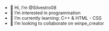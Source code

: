 - 👋 Hi, I’m @Silvestro08
- 👀 I’m interested in programmation
- 🌱 I’m currently learning: C++ & HTML - CSS 
- 💞️ I’m looking to collaborate on winpe_creator

<!---
Silvestro08/Silvestro08 is a ✨ special ✨ repository because its `README.md` (this file) appears on your GitHub profile.
You can click the Preview link to take a look at your changes.
--->

